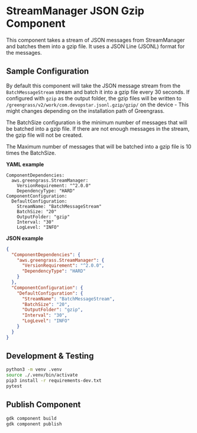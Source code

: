 # StreamManager JSON Gzip Component

This component takes a stream of JSON messages from StreamManager and batches them into a gzip file. It uses a JSON Line (JSONL) format for the messages.

## Sample Configuration

By default this component will take the JSON message stream from the `BatchMessageStream` stream and batch it into a gzip file every 30 seconds. If configured with `gzip` as the output folder, the gzip files will be written to `/greengrass/v2/work/com.devopstar.jsonl.gzip/gzip/` on the device - This might changes depending on the installation path of Greengrass.

The BatchSize configuration is the minimum number of messages that will be batched into a gzip file. If there are not enough messages in the stream, the gzip file will not be created.

The Maximum number of messages that will be batched into a gzip file is 10 times the BatchSize.

**YAML example**
```
ComponentDependencies:
  aws.greengrass.StreamManager:
    VersionRequirement: "^2.0.0"
    DependencyType: "HARD"
ComponentConfiguration:
  DefaultConfiguration:
    StreamName: "BatchMessageStream"
    BatchSize: "20"
    OutputFolder: "gzip"
    Interval: "30"
    LogLevel: "INFO"
```

**JSON example**
```json
{
  "ComponentDependencies": {
    "aws.greengrass.StreamManager": {
      "VersionRequirement": "^2.0.0",
      "DependencyType": "HARD"
    }
  },
  "ComponentConfiguration": {
    "DefaultConfiguration": {
      "StreamName": "BatchMessageStream",
      "BatchSize": "20",
      "OutputFolder": "gzip",
      "Interval": "30",
      "LogLevel": "INFO"
    }
  }
}
```

## Development & Testing

```bash
python3 -m venv .venv
source ./.venv/bin/activate
pip3 install -r requirements-dev.txt
pytest
```

## Publish Component

```bash
gdk component build
gdk component publish
```